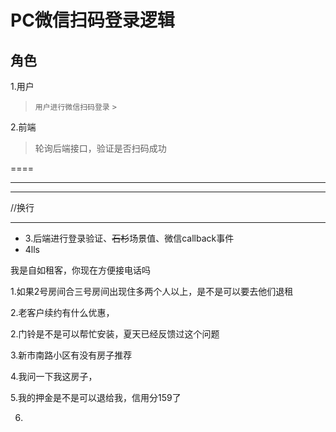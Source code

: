 PC微信扫码登录逻辑
====

角色
----

1.用户 

> `用户进行微信扫码登录`  `>`

2.前端
>轮询后端接口，验证是否扫码成功

====


***
---

//换行

-----


* 3.后端进行登录验证、~~石杉~~场景值、微信callback事件
* 4lls 



我是自如租客，你现在方便接电话吗

1.如果2号房间合三号房间出现住多两个人以上，是不是可以要去他们退租

2.老客户续约有什么优惠，

2.门铃是不是可以帮忙安装，夏天已经反馈过这个问题

3.新市南路小区有没有房子推荐

4.我问一下我这房子，

5.我的押金是不是可以退给我，信用分159了

6.